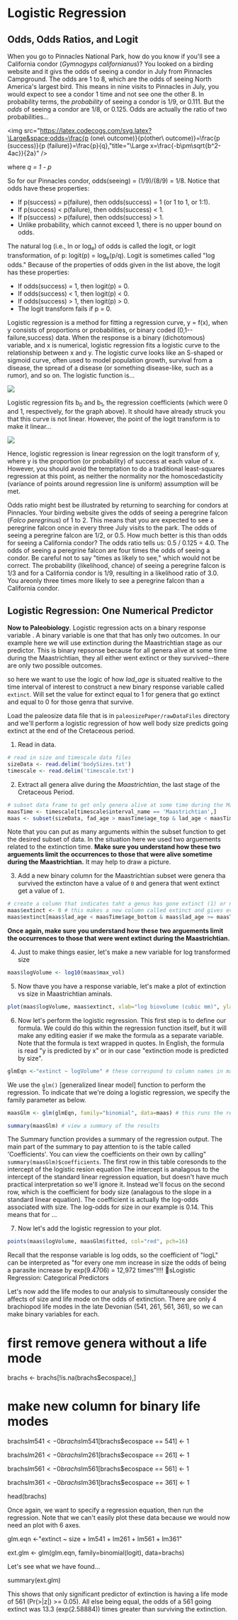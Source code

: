 # Logistic Regression

## Odds, Odds Ratios, and Logit
When you go to Pinnacles National Park, how do you know if you'll see a California condor (*Gymnogyps californianus*)? You looked on a birding website and it givs the odds of seeing a condor in July from Pinnacles Campground. The odds are 1 to 8, which are the odds of seeing North America's largest bird. This means in nine visits to Pinnacles in July, you would expect to see a condor 1 time and not see one the other 8. In probability terms, the _probability_ of seeing a condor is 1/9, or 0.111. But the _odds_ of seeing a condor are 1/8, or 0.125. Odds are actually the ratio of two probabilities... 

<img src="https://latex.codecogs.com/svg.latex?\Large&space;odds=\frac{p (one\ outcome)}{p(other\ outcome)}=\frac{p (success)}{p (failure)}=\frac{p}{q},"title="\Large x=\frac{-b\pm\sqrt{b^2-4ac}}{2a}" />

where *q = 1 - p*

So for our Pinnacles condor, odds(seeing) = (1/9)/(8/9) = 1/8. Notice that odds have these properties:

* If p(success) = p(failure), then odds(success) = 1 (or 1 to 1, or 1:1).
* If p(success) < p(failure), then odds(success) < 1.
* If p(success) > p(failure), then odds(success) > 1.
* Unlike probability, which cannot exceed 1, there is no upper bound on odds.

The natural log (i.e., ln or log<sub>e</sub>) of odds is called the logit, or logit transformation, of p: logit(p) = log<sub>e</sub>(p/q). Logit is sometimes called "log odds." Because of the properties of odds given in the list above, the logit has these properties:

* If odds(success) = 1, then logit(p) = 0.
* If odds(success) < 1, then logit(p) < 0.
* If odds(success) > 1, then logit(p) > 0.
* The logit transform fails if p = 0.

Logistic regression is a method for fitting a regression curve, y = f(x), when y consists of proportions or probabilities, or binary coded (0,1--failure,success) data. When the response is a binary (dichotomous) variable, and x is numerical, logistic regression fits a logistic curve to the relationship between x and y. The logistic curve looks like an S-shaped or sigmoid curve, often used to model population growth, survival from a disease, the spread of a disease (or something disease-like, such as a rumor), and so on. The logistic function is... 

<img src="https://latex.codecogs.com/svg.latex?\Large&space;y=\frac{exp(b_{0} + b_{1}x)}{1 + exp(b_{0} + b_{1}x)}" />

Logistic regression fits b<sub>0</sub> and b<sub>1</sub>, the regression coefficients (which were 0 and 1, respectively, for the graph above). It should have already struck you that this curve is not linear. However, the point of the logit transform is to make it linear... 

<img src="https://latex.codecogs.com/svg.latex?\Large&space;logit(y)=b_{0} + b_{1}x" />

Hence, logistic regression is linear regression on the logit transform of y, where y is the proportion (or probability) of success at each value of x. However, you should avoid the temptation to do a traditional least-squares regression at this point, as neither the normality nor the homoscedasticity (variance of points around regression line is uniform) assumption will be met.

Odds ratio might best be illustrated by returning to searching for condors at Pinnacles. Your birding website gives the odds of seeing a peregrine falcon (*Falco peregrinus*) of 1 to 2. This means that you are expected to see a peregrine falcon once in every three July visits to the park. The odds of seeing a peregrine falcon are 1/2, or 0.5. How much better is this than odds for seeing a California condor? The odds ratio tells us: 0.5 / 0.125 = 4.0. The odds of seeing a peregrine falcon are four times the odds of seeing a condor. Be careful not to say "times as likely to see," which would not be correct. The probability (likelihood, chance) of seeing a peregrine falcon is 1/3 and for a California condor is 1/9, resulting in a likelihood ratio of 3.0. You areonly three times more likely to see a peregrine falcon than a California condor.


## Logistic Regression: One Numerical Predictor

**Now to Paleobiology**. Logistic regression acts on a binary response variable . A binary variable is one that that has only two outcomes. In our example here we will use extinction during the Maastrichtian stage as our predictor. This is binary repsonse because for all genera alive at some time during the Maastrichtian, they all either went extinct or they survived--there are only two possible outcomes. 

so here we want to use the logic of how *lad_age* is situated realtive to the time interval of interest to construct a new binary response variable called ``extinct``. Will set the value for extinct equal to 1 for genera that go extinct and equal to 0 for those genra that survive.

Load the paleosize data file that is in ``paleosizePaper/rawDataFiles`` directory and we'll perform a logistic regression of how well body size predicts going extinct at the end of the Cretaceous period. 

1) Read in data.

````r
# read in size and timescale data files
sizeData <- read.delim('bodySizes.txt') 
timescale <- read.delim('timescale.txt') 
````

2) Extract all genera alive during the *_Maastrichtian_*, the last stage of the Cretaceous Period.

````r
# subset data frame to get only genera alive at some time during the Maastrichtian
maasTime <- timescale[timescale$interval_name == 'Maastrichtian',]
maas <- subset(sizeData, fad_age > maasTime$age_top & lad_age < maasTime$age_bottom) # note the introduction of a new functino, subset()
````

Note that you can put as many arguments within the subset function to get the desired subset of data. In the situation here we used two arguements related to the extinction time. **Make sure you understand how these two arguements limit the occurrences to those that were alive sometime during the Maastrichtian.** It may help to draw a picture.

3) Add a new binary column for the Maastrichtian subset were genera tha survived the extincton have a value of ``0`` and genera that went extinct get a value of ``1``.

````r
# create a column that indicates taht a genus has gone extinct (1) or not (0)
maas$extinct <- 0 # this makes a new column called extinct and gives every element a value of 0
maas$extinct[maas$lad_age < maasTime$age_bottom & maas$lad_age >= maasTime$age_top] <- 1 # set thouse genera whose lad is within the Maastrichtian. Note the use of >=, which is "greater than or equal to".
````
**Once again, make sure you understand how these two arguements limit the occurrences to those that were went extinct during the Maastrichtian.**

4) Just to make things easier, let's make a new variable for log transformed size

````r
maas$logVolume <- log10(maas$max_vol)
````

5) Now thave you have a response variable, let's make a plot of extinction vs size in Maastrichtian aminals.

````r
plot(maas$logVolume, maas$extinct, xlab="log biovolume (cubic mm)", ylab="Extinction status", pch=16, col=rgb(0.2,0.2,0.2,0.4), cex=1.5)
````

6) Now let's perform the logistic regression.  This first step is to define our formula.  We could do this within the regression function itself, but it will make any editing easier if we make the formula as a separate variable.  Note that the formula is text wrapped in quotes.  In English, the formula is read "y is predicted by x" or in our case "extinction mode is predicted by size".

````r
glmEqn <-"extinct ~ logVolume" # these correspond to column names in maas.
````

We use the ``glm()`` [generalized linear model] function to perform the regression. To indicate that we're doing a logistic regression, we specify the family parameter as below.

````r
maasGlm <- glm(glmEqn, family="binomial", data=maas) # this runs the regression

summary(maasGlm) # view a summary of the results
````

The Summary function provides a summary of the regression output. The main part of the summary to pay attention to is the table called 'Coefficients'. You can view the coefficients on their own by calling" ``summary(maasGlm)$coefficients``. The first row in this table coresonds to the intercept of the logistic resion equation The intercept is analagous to the intercept of the standard linear regression equation, but doesn't have much practical interpretation so we'll ignore it. Instead we'll focus on the second row, which is the coefficient for body size (analagous to the slope in a standard linear equation). The coefficient is actually the log-odds associated with size. The log-odds for size in our example is 0.14. This means that for ...

7) Now let's add the logistic regression to your plot.

````r
points(maas$logVolume, maasGlm$fitted, col="red", pch=16)
````

Recall that the response variable is log odds, so the coefficient of "logL" can be interpreted as "for every one mm increase in size the odds of being a parasite increase by exp(9.4706) = 12,972 times”!!!!
sLogistic Regression: Categorical Predictors

Let's now add the life modes to our analysis to simultaneously consider the affects of size and life mode on the odds of extinction.  There are only 4 brachiopod life modes in the late Devonian (541, 261, 561, 361), so we can make binary variables for each.

# first remove genera without a life mode
brachs <- brachs[!is.na(brachs$ecospace),]

# make new column for binary life modes
brachs$lm541 <- 0
brachs$lm541[brachs$ecospace == 541] <- 1

brachs$lm261 <- 0
brachs$lm261[brachs$ecospace == 261] <- 1

brachs$lm561 <- 0
brachs$lm561[brachs$ecospace == 561] <- 1

brachs$lm361 <- 0
brachs$lm361[brachs$ecospace == 361] <- 1

head(brachs)

Once again, we want to specify a regression equation, then run the regression.  Note that we can't easily plot these data because we would now need an plot with 6 axes.

glm.eqn <-"extinct ~ size + lm541 + lm261 + lm561 + lm361"

ext.glm <- glm(glm.eqn, family=binomial(logit), data=brachs)

Let's see what we have found... 

summary(ext.glm)

This shows that only significant predictor of extinction is having a life mode of 561 (Pr(>|z|) >= 0.05). All else being equal, the odds of a 561 going extinct was 13.3 (exp(2.58884)) times greater than surviving the extinction.
